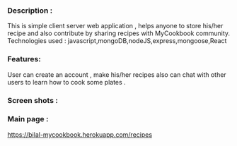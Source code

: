 ### Description :


This is simple client server web application , helps anyone to store his/her recipe and also contribute by sharing recipes with MyCookbook community.
Technologies used :
javascript,mongoDB,nodeJS,express,mongoose,React

### Features: 

User can create an  account , make his/her recipes  also can chat with other users to learn how to  cook some plates . 

### Screen shots :






### Main page : 



https://bilal-mycookbook.herokuapp.com/recipes


